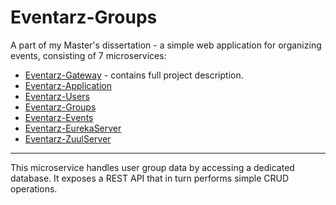 # Eventarz-Groups

A part of my Master's dissertation - a simple web application for organizing events, consisting of 7 microservices:

- [Eventarz-Gateway](https://github.com/Atloas/Eventarz-Gateway) - contains full project description.
- [Eventarz-Application](https://github.com/Atloas/Eventarz-Application)
- [Eventarz-Users](https://github.com/Atloas/Eventarz-Users)
- [Eventarz-Groups](https://github.com/Atloas/Eventarz-Groups)
- [Eventarz-Events](https://github.com/Atloas/Eventarz-Events)
- [Eventarz-EurekaServer](https://github.com/Atloas/Eventarz-EurekaServer)
- [Eventarz-ZuulServer](https://github.com/Atloas/Eventarz-ZuulServer)

---

This microservice handles user group data by accessing a dedicated database.
It exposes a REST API that in turn performs simple CRUD operations.
